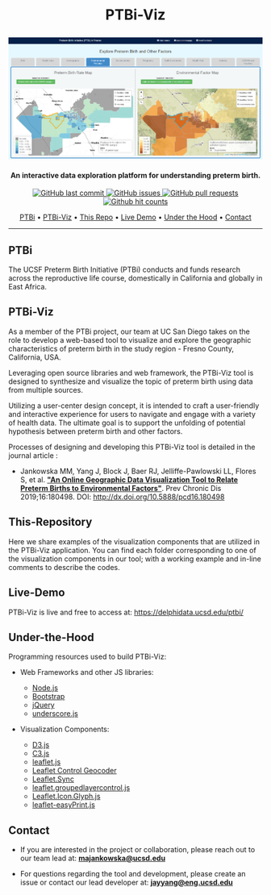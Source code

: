 
<h1 align="center">
 <p>PTBi-Viz</p>
</h1>

<p align="center">
  <a href="https://delphidata.ucsd.edu/ptbi/">
    <img alt="PTBi-Viz" title="PTBi-Viz" src="common/img/PTBi-Viz-hp.PNG" width="700">
  </a>
</p>

<h4 align="center">An interactive data exploration platform for understanding preterm birth.</h4>

<p align="center">
    <a href="https://github.com/hdscalecollab-ucsd/PTBi-Viz/commits/master">
    <img src="https://img.shields.io/github/last-commit/hdscalecollab-ucsd/PTBi-Viz.svg?style=flat-square&logo=github&logoColor=white"
         alt="GitHub last commit">
    <a href="https://github.com/hdscalecollab-ucsd/PTBi-Viz/issues">
    <img src="https://img.shields.io/github/issues-raw/hdscalecollab-ucsd/PTBi-Viz.svg?style=flat-square&logo=github&logoColor=white"
         alt="GitHub issues">
    <a href="https://github.com/hdscalecollab-ucsd/PTBi-Viz/pulls">
    <img src="https://img.shields.io/github/issues-pr-raw/hdscalecollab-ucsd/PTBi-Viz.svg?style=flat-square&logo=github&logoColor=white"
         alt="GitHub pull requests">
    <a href="http://hits.dwyl.io/hdscalecollab-ucsd/PTBi-Viz.svg">
    <img src="http://hits.dwyl.io/hdscalecollab-ucsd/PTBi-Viz.svg" alt="Github hit counts">
</p>
      
<p align="center">
  <a href="#ptbi">PTBi</a> •
  <a href="#ptbi-viz">PTBi-Viz</a> •
  <a href="#this-repository">This Repo</a> •
  <a href="#live-demo">Live Demo</a> •
  <a href="#under-the-hood">Under the Hood</a> •
  <a href="#contact">Contact</a>
</p>

---

## PTBi

The UCSF Preterm Birth Initiative (PTBi) conducts and funds research across the reproductive life course, domestically in California and globally in East Africa.


## PTBi-Viz

As a member of the PTBi project, our team at UC San Diego takes on the role to develop a web-based tool to visualize and explore the geographic characteristics of preterm birth in the study region - Fresno County, California, USA. 

 
Leveraging open source libraries and web framework, the PTBi-Viz tool is designed to synthesize and visualize the topic of preterm birth using data from multiple sources.  

Utilizing a user-center design concept, it is intended to craft a user-friendly and interactive experience for users to navigate and engage with a variety of health data. The ultimate goal is to support the unfolding of potential hypothesis between preterm birth and other factors.

Processes of designing and developing this PTBi-Viz tool is detailed in the journal article : 
- Jankowska MM, Yang J, Block J, Baer RJ, Jelliffe-Pawlowski LL, Flores S, et al. __["An Online Geographic Data Visualization Tool to Relate Preterm Births to Environmental Factors"](http://dx.doi.org/10.5888/pcd16.180498)__. Prev Chronic Dis 2019;16:180498. DOI: http://dx.doi.org/10.5888/pcd16.180498


## This-Repository

Here we share examples of the visualization components that are utilized in the PTBi-Viz application.
You can find each folder corresponding to one of the visualization components in our tool; with a working example and in-line comments to describe the codes.


## Live-Demo

PTBi-Viz is live and free to access at: https://delphidata.ucsd.edu/ptbi/


## Under-the-Hood
Programming resources used to build PTBi-Viz:

* Web Frameworks and other JS libraries:
  - [Node.js](https://nodejs.org/)
  - [Bootstrap](https://getbootstrap.com)
  - [jQuery](https://jquery.com/)
  - [underscore.js](https://underscorejs.org/)

* Visualization Components:
  - [D3.js](https://d3js.org/)
  - [C3.js](https://c3js.org/)
  - [leaflet.js](https://leafletjs.com/)
  - [Leaflet Control Geocoder](https://github.com/perliedman/leaflet-control-geocoder)
  - [Leaflet.Sync](https://github.com/jieter/Leaflet.Sync)
  - [leaflet.groupedlayercontrol.js](https://github.com/ismyrnow/leaflet-groupedlayercontrol)
  - [Leaflet.Icon.Glyph.js](https://github.com/Leaflet/Leaflet.Icon.Glyph)
  - [leaflet-easyPrint.js](https://github.com/rowanwins/leaflet-easyPrint)


## Contact

- If you are interested in the project or collaboration, please reach out to our team lead at: **majankowska@ucsd.edu**

- For questions regarding the tool and development, please create an issue or contact our lead developer at: **jayyang@eng.ucsd.edu**
